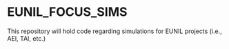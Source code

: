 # EUNIL_FOCUS_SIMS
This repository will hold code regarding simulations for EUNIL projects (i.e., AEI, TAI, etc.)
